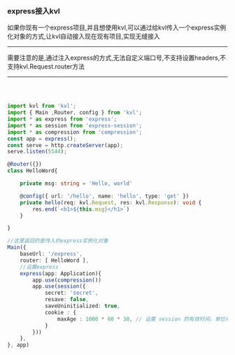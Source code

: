 

### express接入kvl

如果你现有一个express项目,并且想使用kvl,可以通过给kvl传入一个express实例化对象的方式,让kvl自动接入现在现有项目,实现无缝接入


---
需要注意的是,通过注入express的方式,无法自定义端口号,不支持设置headers,不支持kvl.Request.router方法

---
<br>

```typescript

import kvl from 'kvl';
import { Main ,Router, config } from 'kvl';
import * as express from 'express';
import * as session from 'express-session';
import * as compression from 'compression';
const app = express();
const serve = http.createServer(app);
serve.listen(5544);

@Router({}) 
class HelloWord{

	private msg: string = 'Hello, world'

	@config({ url: '/hello', name: 'hello', type: 'get' })
	private hello(req: kvl.Request, res: kvl.Response): void {
		res.end(`<h1>${this.msg}</h1>`)
	}

}

//这里返回的是传入的express实例化对象
Main({
	baseUrl: '/express',
	router: [ HelloWord ],
	//设置express
	express(app: Application){
		app.use(compression())
		app.use(session({
			secret: 'secret',
			resave: false,
			saveUninitialized: true,
			cookie : {
				maxAge : 1000 * 60 * 30, // 设置 session 的有效时间，单位毫秒
			}
		}))
	},
}, app)

```